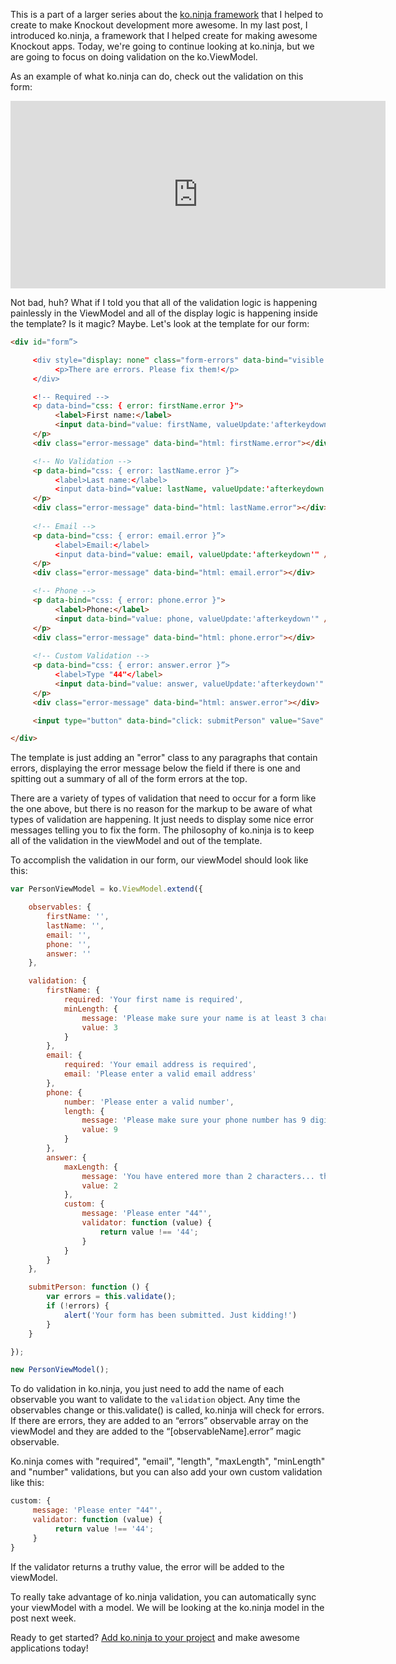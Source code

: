 This is a part of a larger series about the [ko.ninja framework](/blog/ko-ninja) that I helped to create to make Knockout development more awesome. In my last post, I introduced ko.ninja, a framework that I helped create for making awesome Knockout apps. Today, we're going to continue looking at ko.ninja, but we are going to focus on doing validation on the ko.ViewModel.

<!-- more -->

As an example of what ko.ninja can do, check out the validation on this form:

<iframe src="http://jsfiddle.net/tysoncadenhead/QUPg8/show/" style="border: 0px; width: 600px; height: 300px;"></iframe>

Not bad, huh? What if I told you that all of the validation logic is happening painlessly in the ViewModel and all of the display logic is happening inside the template? Is it magic? Maybe. Let's look at the template for our form:

```html
<div id="form”>

     <div style="display: none" class="form-errors" data-bind="visible: errors().length”>
          <p>There are errors. Please fix them!</p>
     </div>

     <!-- Required -->
     <p data-bind="css: { error: firstName.error }">
          <label>First name:</label>
          <input data-bind="value: firstName, valueUpdate:'afterkeydown'" />
     </p>
     <div class="error-message" data-bind="html: firstName.error"></div>

     <!-- No Validation -->
     <p data-bind="css: { error: lastName.error }”>
          <label>Last name:</label>
          <input data-bind="value: lastName, valueUpdate:'afterkeydown'" />
     </p>
     <div class="error-message" data-bind="html: lastName.error"></div>
   
     <!-- Email -->
     <p data-bind="css: { error: email.error }”>
          <label>Email:</label>
          <input data-bind="value: email, valueUpdate:'afterkeydown'" />
     </p>
     <div class="error-message" data-bind="html: email.error"></div>

     <!-- Phone -->
     <p data-bind="css: { error: phone.error }">
          <label>Phone:</label>
          <input data-bind="value: phone, valueUpdate:'afterkeydown'" />
     </p>
     <div class="error-message" data-bind="html: phone.error"></div>
     
     <!-- Custom Validation -->
     <p data-bind="css: { error: answer.error }”>
          <label>Type "44"</label>
          <input data-bind="value: answer, valueUpdate:'afterkeydown'" />
     </p>
     <div class="error-message" data-bind="html: answer.error"></div>

     <input type="button" data-bind="click: submitPerson" value="Save" />

</div>
```

The template is just adding an "error" class to any paragraphs that contain errors, displaying the error message below the field if there is one and spitting out a summary of all of the form errors at the top.

There are a variety of types of validation that need to occur for a form like the one above, but there is no reason for the markup to be aware of what types of validation are happening. It just needs to display some nice error messages telling you to fix the form. The philosophy of ko.ninja is to keep all of the validation in the viewModel and out of the template.

To accomplish the validation in our form, our viewModel should look like this:

```js
var PersonViewModel = ko.ViewModel.extend({

    observables: {
        firstName: '',
        lastName: '',
        email: '',
        phone: '',
        answer: ''
    },

    validation: {
        firstName: {
            required: 'Your first name is required',
            minLength: {
                message: 'Please make sure your name is at least 3 characters long.',
                value: 3
            }
        },
        email: {
            required: 'Your email address is required',
            email: 'Please enter a valid email address'
        },
        phone: {
            number: 'Please enter a valid number',
            length: {
                message: 'Please make sure your phone number has 9 digits',
                value: 9
            }
        },
        answer: {
            maxLength: {
                message: 'You have entered more than 2 characters... there is no way you are typing "44"!',
                value: 2
            },
            custom: {
                message: 'Please enter "44"',
                validator: function (value) {
                    return value !== '44';
                }
            }
        }
    },

    submitPerson: function () {
        var errors = this.validate();
        if (!errors) {
            alert('Your form has been submitted. Just kidding!')
        }
    }

});

new PersonViewModel(); 
```

To do validation in ko.ninja, you just need to add the name of each observable you want to validate to the `validation` object. Any time the observables change or this.validate() is called, ko.ninja will check for errors. If there are errors, they are added to an “errors” observable array on the viewModel and they are added to the “[observableName].error” magic observable.

Ko.ninja comes with "required", "email", "length", "maxLength", "minLength" and "number" validations, but you can also add your own custom validation like this:

```js
custom: {
     message: 'Please enter "44"',
     validator: function (value) {
          return value !== '44';
     }
} 
````

If the validator returns a truthy value, the error will be added to the viewModel.

To really take advantage of ko.ninja validation, you can automatically sync your viewModel with a model. We will be looking at the ko.ninja model in the post next week.

Ready to get started? [Add ko.ninja to your project](https://github.com/jcreamer898/ko.ninja) and make awesome applications today!
